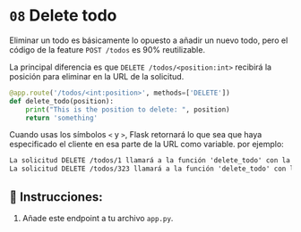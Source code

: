 # `08` Delete todo

Eliminar un todo es básicamente lo opuesto a añadir un nuevo todo, pero el código de la feature `POST /todos` es 90% reutilizable.

La principal diferencia es que `DELETE /todos/<position:int>` recibirá la posición para eliminar en la URL de la solicitud.

```python
@app.route('/todos/<int:position>', methods=['DELETE'])
def delete_todo(position):
    print("This is the position to delete: ", position)
    return 'something'
```

Cuando usas los símbolos `<` y `>`, Flask retornará lo que sea que haya especificado el cliente en esa parte de la URL como variable. por ejemplo:

```txt
La solicitud DELETE /todos/1 llamará a la función 'delete_todo' con la variable 'position == 1'
La solicitud DELETE /todos/323 llamará a la función 'delete_todo' con la variable 'position == 323'
```

## 📝 Instrucciones:

1. Añade este endpoint a tu archivo `app.py`.
